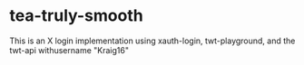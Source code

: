# tea-truly-smooth
This is an X login implementation using xauth-login, twt-playground, and the twt-api withusername "Kraig16"
